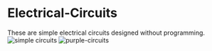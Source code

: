 # Electrical-Circuits
These are simple electrical circuits designed without programming.
![simple circuits](https://user-images.githubusercontent.com/73429989/98679035-6b22d700-2385-11eb-8a75-68789e05ba42.jpg)
![purple-circuits](https://user-images.githubusercontent.com/73429989/98679052-70802180-2385-11eb-9a69-1aff9a834aed.jpg)

